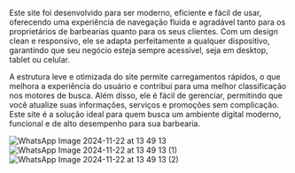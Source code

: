 Este site foi desenvolvido para ser moderno, eficiente e fácil de usar, oferecendo uma experiência de navegação fluida e agradável tanto para os proprietários de barbearias quanto para os seus clientes. Com um design clean e responsivo, ele se adapta perfeitamente a qualquer dispositivo, garantindo que seu negócio esteja sempre acessível, seja em desktop, tablet ou celular.

A estrutura leve e otimizada do site permite carregamentos rápidos, o que melhora a experiência do usuário e contribui para uma melhor classificação nos motores de busca. Além disso, ele é fácil de gerenciar, permitindo que você atualize suas informações, serviços e promoções sem complicação. Este site é a solução ideal para quem busca um ambiente digital moderno, funcional e de alto desempenho para sua barbearia.

![WhatsApp Image 2024-11-22 at 13 49 13](https://github.com/user-attachments/assets/c6f77fc1-97ca-4d8f-9fc2-45bffeb3db06)
![WhatsApp Image 2024-11-22 at 13 49 13 (1)](https://github.com/user-attachments/assets/823ceb7e-6a9d-444a-ad1a-792ee057dc25)
![WhatsApp Image 2024-11-22 at 13 49 13 (2)](https://github.com/user-attachments/assets/917c4984-0a5e-4631-888a-cf70f40652e1)
